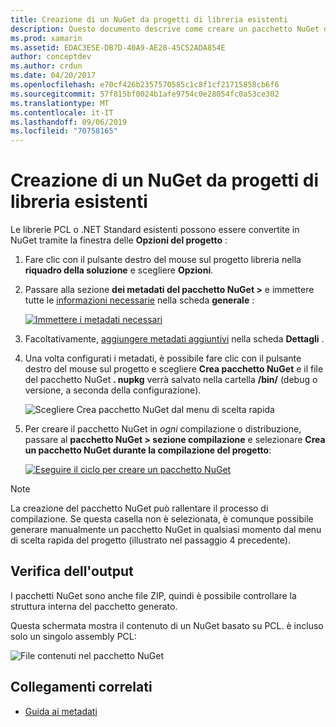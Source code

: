 ```yaml
---
title: Creazione di un NuGet da progetti di libreria esistenti
description: Questo documento descrive come creare un pacchetto NuGet da un progetto di libreria esistente, consentendo la condivisione del codice con altri sviluppatori.
ms.prod: xamarin
ms.assetid: EDAC3E5E-DB7D-40A9-AE28-45C52ADA854E
author: conceptdev
ms.author: crdun
ms.date: 04/20/2017
ms.openlocfilehash: e70cf426b2357570585c1c8f1cf21715858cb6f6
ms.sourcegitcommit: 57f815bf0024b1afe9754c0e28054fc0a53ce302
ms.translationtype: MT
ms.contentlocale: it-IT
ms.lasthandoff: 09/06/2019
ms.locfileid: "70758165"
---
```

# <a name="creating-a-nuget-from-existing-library-projects"></a>Creazione di un NuGet da progetti di libreria esistenti

Le librerie PCL o .NET Standard esistenti possono essere convertite in NuGet tramite la finestra delle **Opzioni del progetto** :

1. Fare clic con il pulsante destro del mouse sul progetto libreria nella **riquadro della soluzione** e scegliere **Opzioni**.

2. Passare alla sezione **dei metadati del pacchetto NuGet >** e immettere tutte le [informazioni necessarie](~/cross-platform/app-fundamentals/nuget-multiplatform-libraries/metadata.md) nella scheda **generale** :

   [![](existing-library-images/existing-metadata-sml.png "Immettere i metadati necessari")](existing-library-images/existing-metadata.png#lightbox)

3. Facoltativamente, [aggiungere metadati aggiuntivi](~/cross-platform/app-fundamentals/nuget-multiplatform-libraries/metadata.md) nella scheda **Dettagli** .

4. Una volta configurati i metadati, è possibile fare clic con il pulsante destro del mouse sul progetto e scegliere **Crea pacchetto NuGet** e il file del pacchetto NuGet **. nupkg** verrà salvato nella cartella **/bin/** (debug o versione, a seconda della configurazione).

   ![](existing-library-images/create-nuget-package.png "Scegliere Crea pacchetto NuGet dal menu di scelta rapida")

5. Per creare il pacchetto NuGet in _ogni_ compilazione o distribuzione, passare al **pacchetto NuGet > sezione compilazione** e selezionare **Crea un pacchetto NuGet durante la compilazione del progetto**:

    [![](existing-library-images/existing-tickbox-sml.png "Eseguire il ciclo per creare un pacchetto NuGet")](existing-library-images/existing-tickbox.png#lightbox)

> [!NOTE]
> La creazione del pacchetto NuGet può rallentare il processo di compilazione. Se questa casella non è selezionata, è comunque possibile generare manualmente un pacchetto NuGet in qualsiasi momento dal menu di scelta rapida del progetto (illustrato nel passaggio 4 precedente).

## <a name="verifying-the-output"></a>Verifica dell'output

I pacchetti NuGet sono anche file ZIP, quindi è possibile controllare la struttura interna del pacchetto generato.

Questa schermata mostra il contenuto di un NuGet basato su PCL. è incluso solo un singolo assembly PCL:

![](existing-library-images/nuget-output.png "File contenuti nel pacchetto NuGet")

## <a name="related-links"></a>Collegamenti correlati

- [Guida ai metadati](~/cross-platform/app-fundamentals/nuget-multiplatform-libraries/metadata.md)
